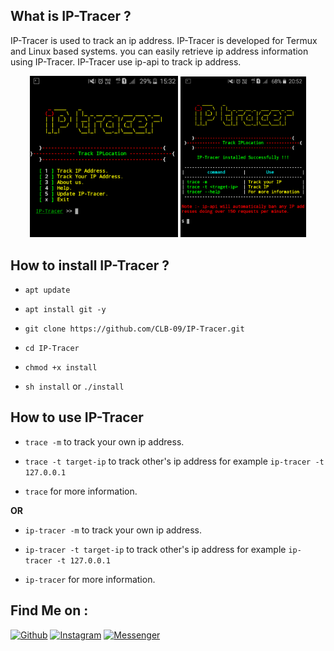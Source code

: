 ## What is IP-Tracer ?
 
IP-Tracer is used to track an ip address. IP-Tracer is developed for Termux and Linux based systems. you can easily retrieve ip address information using IP-Tracer. IP-Tracer use ip-api to track ip address.
 
<p align="center">
<img width="47%" src="src/Screenshot_2018-08-06-15-32-17-1.png"/>
<img width="40%" src="src/Screenshot_2020-05-17-20-52-59-1.png"/>
</p>
 
## How to install IP-Tracer ?
 
* `apt update`
 
* `apt install git -y`
 
* `git clone https://github.com/CLB-09/IP-Tracer.git`
 
* `cd IP-Tracer`
 
* `chmod +x install`
 
* `sh install` or `./install`
 
 
## How to use IP-Tracer
 
* `trace -m` to track your own ip address.
 
* `trace -t target-ip` to track other's ip address for example `ip-tracer -t 127.0.0.1`
 
* `trace` for more information.
 
**OR**
 
* `ip-tracer -m` to track your own ip address.
 
* `ip-tracer -t target-ip` to track other's ip address for example `ip-tracer -t 127.0.0.1`
 
* `ip-tracer` for more information.

## Find Me on :
[![Github](https://img.shields.io/badge/Github-CLB--09-green?style=for-the-badge&logo=github)](https://github.com/CLB-09)
[![Instagram](https://img.shields.io/badge/IG-%40a.b_a_s_i_t___a_l_i_y_a_n__h_j-red?style=for-the-badge&logo=instagram)](https://www.instagram.com/a.b_a_s_i_t___a_l_i_y_a_n__h_j)
[![Messenger](https://img.shields.io/badge/Chat-Messenger-blue?style=for-the-badge&logo=messenger)](https://m.me/A.BASIT.KAMBOH)

 
 
